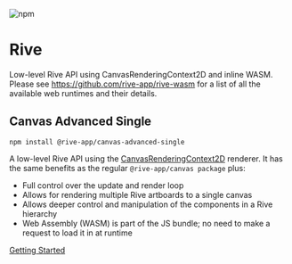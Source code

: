 ![npm](https://img.shields.io/npm/v/@rive-app/canvas-advanced-single)

# Rive 
Low-level Rive API using CanvasRenderingContext2D and inline WASM. Please see https://github.com/rive-app/rive-wasm for a list of all the available web runtimes and their details.

## Canvas Advanced Single
```
npm install @rive-app/canvas-advanced-single
```
A low-level Rive API using the [CanvasRenderingContext2D](https://developer.mozilla.org/en-US/docs/Web/API/CanvasRenderingContext2D) renderer. It has the same benefits as the regular `@rive-app/canvas package` plus:
- Full control over the update and render loop
- Allows for rendering multiple Rive artboards to a single canvas
- Allows deeper control and manipulation of the components in a Rive hierarchy
- Web Assembly (WASM) is part of the JS bundle; no need to make a request to load it in at runtime

[Getting Started](https://github.com/rive-app/rive-wasm#getting-started)
